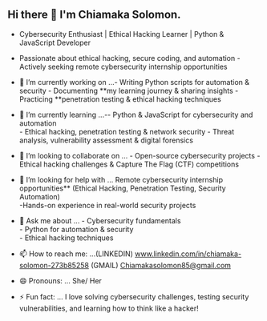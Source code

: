 ## Hi there 👋  I'm Chiamaka Solomon. 
- Cybersecurity Enthusiast | Ethical Hacking Learner | Python & JavaScript Developer
- Passionate about ethical hacking, secure coding, and automation 
 -Actively seeking remote cybersecurity internship opportunities

- 🔭 I’m currently working on ...- Writing Python scripts for automation & security 
                                  - Documenting **my learning journey & sharing insights 
                                  - Practicing **penetration testing & ethical hacking techniques
- 🌱 I’m currently learning ...-- Python & JavaScript for cybersecurity and automation  
                                 - Ethical hacking, penetration testing & network security
                                  - Threat analysis, vulnerability assessment & digital forensics 
- 👯 I’m looking to collaborate on ... - Open-source cybersecurity projects
                                        - Ethical hacking challenges & Capture The Flag (CTF) competitions  
- 🤔 I’m looking for help with ... Remote cybersecurity internship opportunities** (Ethical Hacking, Penetration Testing, Security Automation)  
                                   -Hands-on experience in real-world security projects
- 💬 Ask me about ...  - Cybersecurity fundamentals  
                        - Python for automation & security  
                         - Ethical hacking techniques 
- 📫 How to reach me: ...(LINKEDIN) www.linkedin.com/in/chiamaka-solomon-273b85258
                          (GMAIL)  Chiamakasolomon85@gmail.com
- 😄 Pronouns: ... She/ Her
- ⚡ Fun fact: ...  I love solving cybersecurity challenges, testing security vulnerabilities, and learning how to think like a hacker! 

<!--
**Chicyber/Chicyber** is a ✨ _special_ ✨ repository because its `README.md` (this file) appears on your GitHub profile.

Here are some ideas to get you started:

- 🔭 I’m currently working on ...- Writing Python scripts for automation & security 
                                  - Documenting **my learning journey & sharing insights 
                                  - Practicing **penetration testing & ethical hacking techniques
- 🌱 I’m currently learning ...-- Python & JavaScript for cybersecurity and automation  
                                 - Ethical hacking, penetration testing & network security
                                  - Threat analysis, vulnerability assessment & digital forensics 
- 👯 I’m looking to collaborate on ... - Open-source cybersecurity projects
                                        - Ethical hacking challenges & Capture The Flag (CTF) competitions  
- 🤔 I’m looking for help with ... Remote cybersecurity internship opportunities** (Ethical Hacking, Penetration Testing, Security Automation)  
                                   -Hands-on experience in real-world security projects
- 💬 Ask me about ...  - Cybersecurity fundamentals  
                        - Python for automation & security  
                         - Ethical hacking techniques 
- 📫 How to reach me: ...(LINKEDIN) www.linkedin.com/in/chiamaka-solomon-273b85258
                          (GMAIL)  Chiamakasolomon*5@gmail.com
- 😄 Pronouns: ... She/ Her
- ⚡ Fun fact: ...  I love solving cybersecurity challenges, testing security vulnerabilities, and learning how to think like a hacker! 
-->
